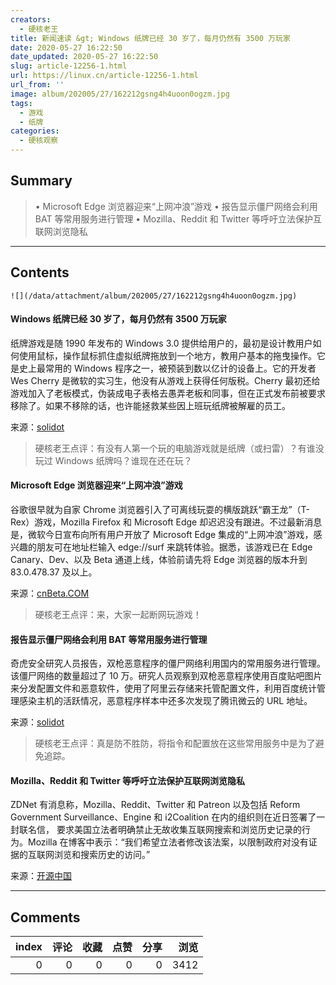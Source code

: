 ```yaml
---
creators:
  - 硬核老王
title: 新闻速读 &gt; Windows 纸牌已经 30 岁了，每月仍然有 3500 万玩家
date: 2020-05-27 16:22:50
date_updated: 2020-05-27 16:22:50
slug: article-12256-1.html
url: https://linux.cn/article-12256-1.html
url_from: ''
image: album/202005/27/162212gsng4h4uoon0ogzm.jpg
tags:
  - 游戏
  - 纸牌
categories:
  - 硬核观察
---
```


## Summary

> • Microsoft Edge 浏览器迎来“上网冲浪”游戏 • 报告显示僵尸网络会利用 BAT 等常用服务进行管理 • Mozilla、Reddit 和 Twitter 等呼吁立法保护互联网浏览隐私

***

<!-- more -->

## Contents

`![](/data/attachment/album/202005/27/162212gsng4h4uoon0ogzm.jpg)`

#### Windows 纸牌已经 30 岁了，每月仍然有 3500 万玩家

纸牌游戏是随 1990 年发布的 Windows 3.0 提供给用户的，最初是设计教用户如何使用鼠标，操作鼠标抓住虚拟纸牌拖放到一个地方，教用户基本的拖曳操作。它是史上最常用的 Windows 程序之一，被预装到数以亿计的设备上。它的开发者 Wes Cherry 是微软的实习生，他没有从游戏上获得任何版税。Cherry 最初还给游戏加入了老板模式，伪装成电子表格去愚弄老板和同事，但在正式发布前被要求移除了。如果不移除的话，也许能拯救某些因上班玩纸牌被解雇的员工。

来源：[solidot](https://www.solidot.org/story?sid=64464)

> 
> 硬核老王点评：有没有人第一个玩的电脑游戏就是纸牌（或扫雷）？有谁没玩过 Windows 纸牌吗？谁现在还在玩？
> 
> 
> 

#### Microsoft Edge 浏览器迎来“上网冲浪”游戏

谷歌很早就为自家 Chrome 浏览器引入了可离线玩耍的横版跳跃“霸王龙”（T-Rex）游戏，Mozilla Firefox 和 Microsoft Edge 却迟迟没有跟进。不过最新消息是，微软今日宣布向所有用户开放了 Microsoft Edge 集成的“上网冲浪”游戏，感兴趣的朋友可在地址栏输入 edge://surf 来跳转体验。据悉，该游戏已在 Edge Canary、Dev、以及 Beta 通道上线，体验前请先将 Edge 浏览器的版本升到 83.0.478.37 及以上。

来源：[cnBeta.COM](https://hot.cnbeta.com/articles/game/983737.htm)

> 
> 硬核老王点评：来，大家一起断网玩游戏！
> 
> 
> 

#### 报告显示僵尸网络会利用 BAT 等常用服务进行管理

奇虎安全研究人员报告，双枪恶意程序的僵尸网络利用国内的常用服务进行管理。该僵尸网络的数量超过了 10 万。研究人员观察到双枪恶意程序使用百度贴吧图片来分发配置文件和恶意软件，使用了阿里云存储来托管配置文件，利用百度统计管理感染主机的活跃情况，恶意程序样本中还多次发现了腾讯微云的 URL 地址。

来源：[solidot](https://www.solidot.org/story?sid=64477)

> 
> 硬核老王点评：真是防不胜防，将指令和配置放在这些常用服务中是为了避免追踪。
> 
> 
> 

#### Mozilla、Reddit 和 Twitter 等呼吁立法保护互联网浏览隐私

ZDNet 有消息称，Mozilla、Reddit、Twitter 和 Patreon 以及包括 Reform Government Surveillance、Engine 和 i2Coalition 在内的组织则在近日签署了一封联名信， 要求美国立法者明确禁止无故收集互联网搜索和浏览历史记录的行为。Mozilla 在博客中表示：“我们希望立法者修改该法案，以限制政府对没有证据的互联网浏览和搜索历史的访问。”

来源：[开源中国](https://www.oschina.net/news/115967/mozilla-reddit-twitter-protect-browser-history-privacy)

***

## Comments


|   index |   评论 |   收藏 |   点赞 |   分享 |   浏览 |
|--------:|-------:|-------:|-------:|-------:|-------:|
|       0 |      0 |      0 |      0 |      0 |   3412 |
